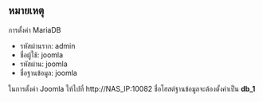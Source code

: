 ## หมายเหตุ 
การตั้งค่า MariaDB

- รหัสผ่านราก: admin
- ชื่อผู้ใช้: joomla
- รหัสผ่าน: joomla
- ชื่อฐานข้อมูล: joomla

ในการตั้งค่า Joomla ให้ไปที่ http://NAS_IP:10082 ชื่อโฮสต์ฐานข้อมูลจะต้องตั้งค่าเป็น **db_1**
